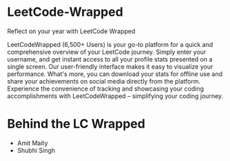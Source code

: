 # LeetCode-Wrapped

Reflect on your year with LeetCode Wrapped

LeetCodeWrapped (6,500+ Users) is your go-to platform for a quick and comprehensive overview of your LeetCode journey. Simply enter your username, and get instant access to all your profile stats presented on a single screen. Our user-friendly interface makes it easy to visualize your performance.
What's more, you can download your stats for offline use and share your achievements on social media directly from the platform. Experience the convenience of tracking and showcasing your coding accomplishments with LeetCodeWrapped – simplifying your coding journey.


# Behind the LC Wrapped

- Amit Maity
- Shubhi Singh



